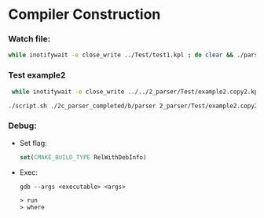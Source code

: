 # Compiler Construction

### Watch file:
```bash
while inotifywait -e close_write ../Test/test1.kpl ; do clear && ./parser ../Test/test1.kpl ; done
```

### Test example2
```bash
 while inotifywait -e close_write ../../2_parser/Test/example2.copy2.kpl ; do clear && ./parser ../../2_parser/Test/example2.copy2.kpl ; done
```

```bash
./script.sh ./2c_parser_completed/b/parser 2_parser/Test/example2.copy2.kpl
```

### Debug:
- Set flag:

  ```cmake
  set(CMAKE_BUILD_TYPE RelWithDebInfo)
  ```

- Exec:

  ```shell
  gdb --args <executable> <args>

  > run
  > where
  ```
